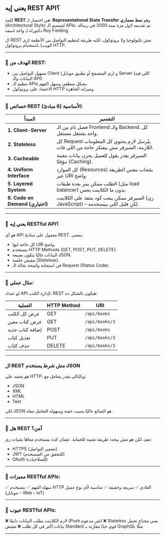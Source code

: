 
##  يعني إيه REST API؟

كلمة **REST** هي اختصار لـ: **Representational State Transfer**
وهو **نمط معماري** (Architectural Style) لتصميم الـ APIs، تم تقديمه لاول مرة سنة 2000 في رسالة دكتوراه لـ واحد اسمه Roy Fielding.

ال REST مش تكنولوجيا ولا بروتوكول، لكنه طريقة لتنظيم التواصل بين الأنظمة (زي الويب) باستخدام بروتوكول HTTP.

---

### 🔹 الهدف من REST:

* تسهيل التواصل بين Client (زي المتصفح أو تطبيق موبايل) و Server (اللي فيه البيانات والـ API).
* تنظيم الـ APIs بشكل منطقي وسهل الفهم.
* الاعتماد على بروتوكول HTTP وميزاته الجاهزة.

---

### 🔹 خصائص REST الأساسية (6 مبادئ):

| المبدأ                          | التفسير                                                                                |
| ------------------------------- | -------------------------------------------------------------------------------------- |
| **1. Client-Server**            | فصل تام بين الـ Frontend والـ Backend. كل واحد يشتغل مستقل.                            |
| **2. Stateless**                | كل Request بيُرسل لازم يحتوي كل المعلومات اللازمة، السيرفر مش بيفتكر حاجة من اللي فات. |
| **3. Cacheable**                | السيرفر يقدر يقول للعميل يخزن بيانات معينة مؤقتًا (Caching).                           |
| **4. Uniform Interface**        | كل الموارد (Resources) بتتجاب بنفس الطريقة عبر URI واضح.                               |
| **5. Layered System**           | الطلب ممكن يمر بعدة طبقات (مثل load balancer) بدون ما الكلاينت يحس.                    |
| **6. Code on Demand (اختياري)** | السيرفر ممكن يبعت كود يتنفذ على الكلاينت (زي JavaScript) – لكن قليل اللي بيستخدمه.     |

---

### 🔹 يعني إيه RESTful API؟

هو أي API معمول على مبادئ REST. بمعنى:

* كل حاجة ليها URI واضح.
* بنستخدم HTTP Methods (GET, POST, PUT, DELETE).
* البيانات غالبًا بتكون بصيغة JSON.
* مفيش جلسة (Stateless).
* في استجابة واضحة بحالة الـ Request (Status Code).

---

### 🔹 مثال عملي:

لو عندك API لإدارة الكتب، REST هيكون بالشكل ده:

| العملية         | HTTP Method | URI            |
| --------------- | ----------- | -------------- |
| عرض كل الكتب    | GET         | `/api/books`   |
| عرض كتاب معين   | GET         | `/api/books/3` |
| إضافة كتاب جديد | POST        | `/api/books`   |
| تعديل كتاب      | PUT         | `/api/books/3` |
| حذف كتاب        | DELETE      | `/api/books/3` |

---

### ال REST مش شرط يستخدم JSON

هو يعتمد على HTTP، وبالتالي يقدر يتعامل مع:

* JSON
* XML
* HTML
* Text

لكن JSON هو الشائع حاليًا بسبب خفته وسهولة التعامل معاه.

---

### 🔹 هل REST آمن؟

نعم، لكن هو مش بيحدد طريقة معينة للحماية. عشان كده بنستخدم معاها تقنيات زي:

* HTTPS (تشفير التواصل)
* JWT (للتحقق من المستخدم)
* OAuth (للصلاحيات)

---

### 🔹 مميزات RESTful APIs:

✅ سهلة الفهم
✅ بتستخدم HTTP العادي
✅ سريعة وخفيفة
✅ مناسبة لأي نوع عميل (موبايل – Web – IoT)

---

### 🔹 عيوب RESTful APIs:

❌ لازم الكلاينت يطلب البيانات دايمًا (Push غير مدعوم)
❌ Stateless يعني محتاج تحمل بيانات أكتر في كل طلب
❌ مفيش Standard قوي جدًا مقارنة بـ GraphQL مثلًا

---
